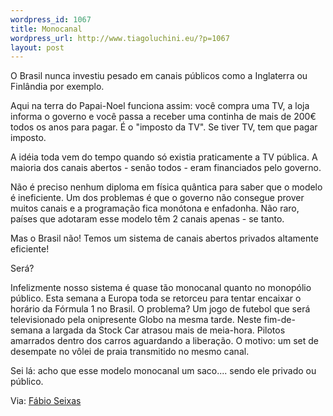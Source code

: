 ```yaml
--- 
wordpress_id: 1067
title: Monocanal
wordpress_url: http://www.tiagoluchini.eu/?p=1067
layout: post
---
```

O Brasil nunca investiu pesado em canais públicos como a Inglaterra ou Finlândia por exemplo. 

Aqui na terra do Papai-Noel funciona assim: você compra uma TV, a loja informa o governo e você passa a receber uma continha de mais de 200€ todos os anos para pagar. É o "imposto da TV". Se tiver TV, tem que pagar imposto.

A idéia toda vem do tempo quando só existia praticamente a TV pública. A maioria dos canais abertos - senão todos - eram financiados pelo governo.

Não é preciso nenhum diploma em física quântica para saber que o modelo é ineficiente. Um dos problemas é que o governo não consegue prover muitos canais e a programação fica monótona e enfadonha. Não raro, países que adotaram esse modelo têm 2 canais apenas - se tanto.

Mas o Brasil não! Temos um sistema de canais abertos privados altamente eficiente! 

Será?

Infelizmente nosso sistema é quase tão monocanal quanto no monopólio público. Esta semana a Europa toda se retorceu para tentar encaixar o horário da Fórmula 1 no Brasil. O problema? Um jogo de futebol que será televisionado pela onipresente Globo na mesma tarde. Neste fim-de-semana a largada da Stock Car atrasou mais de meia-hora. Pilotos amarrados dentro dos carros aguardando a liberação. O motivo: um set de desempate no vôlei de praia transmitido no mesmo canal.

Sei lá: acho que esse modelo monocanal um saco.... sendo ele privado ou público.

Via: <a href="http://fabioseixas.folha.blog.uol.com.br/" target="_blank">Fábio Seixas</a>

